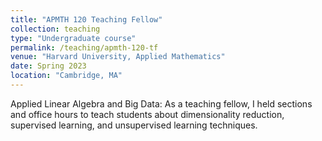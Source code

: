 ```yaml
---
title: "APMTH 120 Teaching Fellow"
collection: teaching
type: "Undergraduate course"
permalink: /teaching/apmth-120-tf
venue: "Harvard University, Applied Mathematics"
date: Spring 2023
location: "Cambridge, MA"
---
```


Applied Linear Algebra and Big Data: As a teaching fellow, I held sections and office hours to teach students about dimensionality reduction, supervised learning, and unsupervised learning techniques.